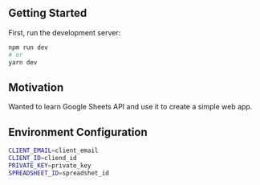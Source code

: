 ## Getting Started

First, run the development server:

```bash
npm run dev
# or
yarn dev
```

## Motivation

Wanted to learn Google Sheets API and use it to create a simple web app.

## Environment Configuration

```bash
CLIENT_EMAIL=client_email
CLIENT_ID=cliend_id
PRIVATE_KEY=private_key
SPREADSHEET_ID=spreadshet_id
```
